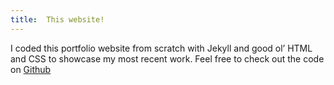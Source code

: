 ```yaml
---
title:  This website!
---
```

I coded this portfolio website from scratch with Jekyll and good ol’ HTML and CSS to showcase my most recent work. Feel free to check out the code on [Github](https://github.com/AlexGherardelli/mnml)
<!--If you like my website, feel free to download the theme from Github!-->
